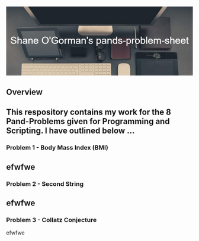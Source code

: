 ![Heading image](img/Shane_O'Gorman's_pands-problem-sheet.png)

## Overview

This respository contains my work for the 8 Pand-Problems given for Programming and Scripting. I have outlined below ... 
---

### Problem 1 - Body Mass Index (BMI) ###

efwfwe
---

### Problem 2 - Second String ###

efwfwe 
---

### Problem 3 - Collatz Conjecture ###

efwfwe 